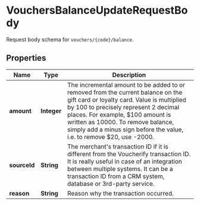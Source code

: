 

# VouchersBalanceUpdateRequestBody

Request body schema for `vouchers/{code}/balance`.

## Properties

| Name | Type | Description |
|------------ | ------------- | ------------- |
|**amount** | **Integer** | The incremental amount to be added to or removed from the current balance on the gift card or loyalty card. Value is multiplied by 100 to precisely represent 2 decimal places. For example, $100 amount is written as 10000. To remove balance, simply add a minus sign before the value, i.e. to remove $20, use -2000. |
|**sourceId** | **String** | The merchant&#39;s transaction ID if it is different from the Voucherify transaction ID. It is really useful in case of an integration between multiple systems. It can be a transaction ID from a CRM system, database or 3rd-party service. |
|**reason** | **String** | Reason why the transaction occurred. |



